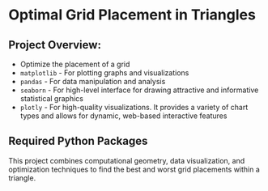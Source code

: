 # Optimal Grid Placement in Triangles

## Project Overview:
<ul>
    <li>Optimize the placement of a grid </li>
    <li><code>matplotlib</code> - For plotting graphs and visualizations</li>
    <li><code>pandas</code> - For data manipulation and analysis</li>
    <li><code>seaborn</code> - For high-level interface for drawing attractive and informative statistical graphics</li>
    <li><code>plotly</code> - For high-quality visualizations. It provides a variety of chart types and allows for dynamic, web-based interactive features</li>
</ul>

<h2>Required Python Packages</h2>
This project combines computational geometry, data visualization, and optimization techniques to find the best and worst grid placements within a triangle.
